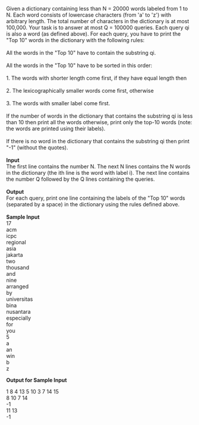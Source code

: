 <p>Given a dictionary containing less than N = 20000 words labeled from 1 to N. Each word consists of lowercase characters (from 'a' to 'z') with arbitrary length. The total number of characters in the dictionary is at most 100,000. Your task is to answer at most Q = 100000 queries. Each query qi is also a word (as defined above). For each query, you have to print the "Top 10" words in the dictionary with the following rules: <br><br>All the words in the "Top 10" have to contain the substring qi. <br><br>All the words in the "Top 10" have to be sorted in this order: <br><br>1. The words with shorter length come first, if they have equal length then <br><br>2. The lexicographically smaller words come first, otherwise <br><br>3. The words with smaller label come first. <br><br>If the number of words in the dictionary that contains the substring qi is less than 10 then print all the words otherwise, print only the top-10 words (note: the words are printed using their labels). <br><br>If there is no word in the dictionary that contains the substring qi then print "-1" (without the quotes). <br><br><strong>Input</strong> <br>The first line contains the number N. The next N lines contains the N words in the dictionary (the ith line is the word with label i). The next line contains the number Q followed by the Q lines containing the queries. <br><br><strong>Output</strong> <br>For each query, print one line containing the labels of the "Top 10" words (separated by a space) in the dictionary using the rules defined above. <br><br><strong>Sample Input </strong><br>17 <br>acm <br>icpc <br>regional <br>asia <br>jakarta <br>two <br>thousand <br>and <br>nine <br>arranged <br>by <br>universitas <br>bina <br>nusantara <br>especially <br>for <br>you <br>5 <br>a <br>an <br>win <br>b <br>z</p>
<p><strong>Output for Sample Input</strong></p>
<p>1 8 4 13 5 10 3 7 14 15 <br>8 10 7 14 <br>-1 <br>11 13 <br>-1</p>